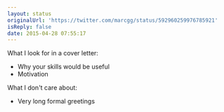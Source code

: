```yaml
---
layout: status
originalUrl: 'https://twitter.com/marcgg/status/592960259976785921'
isReply: false
date: 2015-04-28 07:55:17
---
```


What I look for in a cover letter:
- Why your skills would be useful
- Motivation

What I don't care about:
- Very long formal greetings
